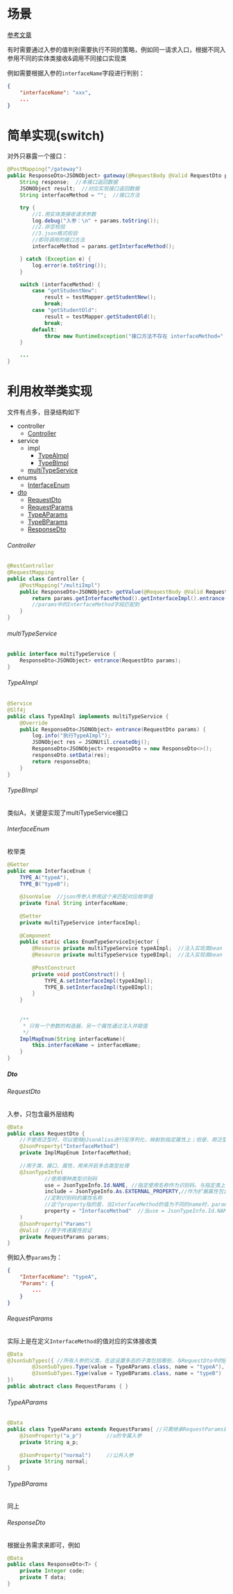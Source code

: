 # 场景

[参考文章](https://www.cnblogs.com/Marydon20170307/p/13970490.html)

有时需要通过入参的值判别需要执行不同的策略，例如同一请求入口，根据不同入参用不同的实体类接收&调用不同接口实现类

例如需要根据入参的`interfaceName`字段进行判别：

```json
{
    "interfaceName": "xxx",
    ...
}
```





# 简单实现(switch)

对外只暴露一个接口：

```java
@PostMapping("/gateway")
public ResponseDto<JSONObject> gateway(@RequestBody @Valid RequestDto params) {
    String response;  //本接口返回数据
    JSONObject result;  //对应实现接口返回数据
    String interfaceMethod = "";  //接口方法

    try {
        //1.用实体类接收请求参数
        log.debug("入参：\n" + params.toString());
        //2.非空校验
        //3.json格式校验
        //即将调用的接口方法
        interfaceMethod = params.getInterfaceMethod();

    } catch (Exception e) {
        log.error(e.toString());
    }

    switch (interfaceMethod) {
        case "getStudentNew":
            result = testMapper.getStudentNew();
            break;
        case "getStudentOld":
            result = testMapper.getStudentOld();
            break;
        default:
            throw new RuntimeException("接口方法不存在 interfaceMethod=" + interfaceMethod);
    }

    ...
}
```











# 利用枚举类实现

文件有点多，目录结构如下

- controller
  - [Controller](#Controller)
- service
  - impl
    - [TypeAImpl](#TypeAImpl)
    - [TypeBImpl](#TypeBImpl)
  - [multiTypeService](#multiTypeService)
- enums
  - [InterfaceEnum](#InterfaceEnum)
- [dto](#Dto)
  - [RequestDto](#RequestDto)
  - [RequestParams](#RequestParams)
  - [TypeAParams](#TypeAParams)
  - [TypeBParams](#TypeBParams)
  - [ResponseDto](#ResponseDto)



###### Controller

```java
@RestController
@RequestMapping
public class Controller {
    @PostMapping("/multiImpl")
    public ResponseDto<JSONObject> getValue(@RequestBody @Valid RequestDto params){
        return params.getInterfaceMethod().getInterfaceImpl().entrance(params);
        //params中的InterfaceMethod字段匹配到
    }
}
```



###### multiTypeService

```java
public interface multiTypeService {
    ResponseDto<JSONObject> entrance(RequestDto params);
}
```



###### TypeAImpl

```java
@Service
@Slf4j
public class TypeAImpl implements multiTypeService {
    @Override
    public ResponseDto<JSONObject> entrance(RequestDto params) {
        log.info("执行TypeAImpl");
        JSONObject res = JSONUtil.createObj();
        ResponseDto<JSONObject> responseDto = new ResponseDto<>();
        responseDto.setData(res);
        return responseDto;
    }
}
```



###### TypeBImpl

类似A，关键是实现了multiTypeService接口



###### InterfaceEnum

枚举类

```java
@Getter
public enum InterfaceEnum {
    TYPE_A("typeA"),
    TYPE_B("typeB");
    
    @JsonValue  //json传参入参用这个来匹配对应枚举值
    private final String interfaceName;
    
    @Setter
    private multiTypeService interfaceImpl;
    
    @Component
    public static class EnumTypeServiceInjector {
        @Resource private multiTypeService typeAImpl;  //注入实现类bean
        @Resource private multiTypeService typeBImpl;  //注入实现类bean
        
        @PostConstruct
        private void postConstruct() {
            TYPE_A.setInterfaceImpl(typeAImpl);
            TYPE_B.setInterfaceImpl(typeBImpl);
        }
    }
    
    
    /**
     * 只有一个参数的构造器，另一个属性通过注入并赋值
     */
    ImplMapEnum(String interfaceName){
        this.interfaceName = interfaceName;
    }
}
```



##### Dto

###### RequestDto

入参，只包含最外层结构

```java
@Data
public class RequestDto {
    //不使用泛型时，可以使用@JsonAlias进行反序列化，映射到指定属性上；但是，用泛型后，只能使用@JsonProperty
    @JsonProperty("InterfaceMethod")
    private ImplMapEnum InterfaceMethod;
    
    //用于类、接口、属性，用来开启多态类型处理
    @JsonTypeInfo(
            //使用哪种类型识别码
            use = JsonTypeInfo.Id.NAME, //指定使用名称作为识别码，与指定类上的@JsonSubTypes.Type中的name属性对应
            include = JsonTypeInfo.As.EXTERNAL_PROPERTY,//作为扩展属性包含进去
            //定制识别码的属性名称
        	//这个property指的是，当InterfaceMethod的值为不同的name时，params的类实际上是哪个JsonSubTypes
            property = "InterfaceMethod"  //当use = JsonTypeInfo.Id.NAME时若不指定，则默认值为type
    )
    @JsonProperty("Params")
    @Valid	//用于传递属性验证
    private RequestParams params;
}

```

例如入参`params`为：

```json    
{
    "InterfaceName": "typeA",
    "Params": {
        ...
    }      
}
```



###### RequestParams

实际上是在定义`InterfaceMethod`的值对应的实体接收类

```java
@Data
@JsonSubTypes({ //所有入参的父类，在这设置多态的子类包括哪些，与RequestDto中的@JsonTypeInfo对应
        @JsonSubTypes.Type(value = TypeAParams.class, name = "typeA"),	//name:识别码名称相对应的值，也可以说是入参中InterfaceMethod的值对应的实体接收类
        @JsonSubTypes.Type(value = TypeBParams.class, name = "typeB")
})
public abstract class RequestParams { }
```



###### TypeAParams

```java
@Data
public class TypeAParams extends RequestParams{	//只需继承RequestParams即可
    @JsonProperty("a_p")        //a的专属入参
    private String a_p;
    
    @JsonProperty("normal")     //公共入参
    private String normal;
}

```



###### TypeBParams

同上





###### ResponseDto

根据业务需求来即可，例如

```java
@Data
public class ResponseDto<T> {
    private Integer code;
    private T data;
}
```


